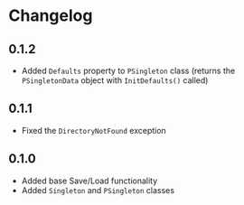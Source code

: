 # Changelog

## 0.1.2

* Added `Defaults` property to `PSingleton` class (returns the `PSingletonData` object with `InitDefaults()` called)

## 0.1.1

* Fixed the `DirectoryNotFound` exception

## 0.1.0

* Added base Save/Load functionality
* Added `Singleton` and `PSingleton` classes